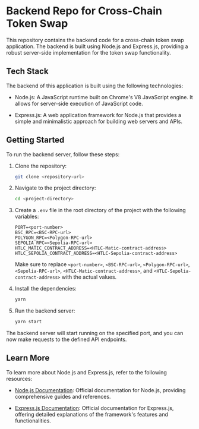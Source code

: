 # Backend Repo for Cross-Chain Token Swap

This repository contains the backend code for a cross-chain token swap application. The backend is built using Node.js and Express.js, providing a robust server-side implementation for the token swap functionality.

## Tech Stack

The backend of this application is built using the following technologies:

- Node.js: A JavaScript runtime built on Chrome's V8 JavaScript engine. It allows for server-side execution of JavaScript code.

- Express.js: A web application framework for Node.js that provides a simple and minimalistic approach for building web servers and APIs.

## Getting Started

To run the backend server, follow these steps:

1. Clone the repository:

   ```bash
   git clone <repository-url>
   ```

2. Navigate to the project directory:

   ```bash
   cd <project-directory>
   ```

3. Create a `.env` file in the root directory of the project with the following variables:

   ```
   PORT=<port-number>
   BSC_RPC=<BSC-RPC-url>
   POLYGON_RPC=<Polygon-RPC-url>
   SEPOLIA_RPC=<Sepolia-RPC-url>
   HTLC_MATIC_CONTRACT_ADDRESS=<HTLC-Matic-contract-address>
   HTLC_SEPOLIA_CONTRACT_ADDRESS=<HTLC-Sepolia-contract-address>
   ```

   Make sure to replace `<port-number>`, `<BSC-RPC-url>`, `<Polygon-RPC-url>`, `<Sepolia-RPC-url>`, `<HTLC-Matic-contract-address>`, and `<HTLC-Sepolia-contract-address>` with the actual values.

4. Install the dependencies:

   ```bash
   yarn
   ```

5. Run the backend server:

   ```bash
   yarn start
   ```

The backend server will start running on the specified port, and you can now make requests to the defined API endpoints.

## Learn More

To learn more about Node.js and Express.js, refer to the following resources:

- [Node.js Documentation](https://nodejs.org/en/docs/): Official documentation for Node.js, providing comprehensive guides and references.

- [Express.js Documentation](https://expressjs.com/): Official documentation for Express.js, offering detailed explanations of the framework's features and functionalities.

